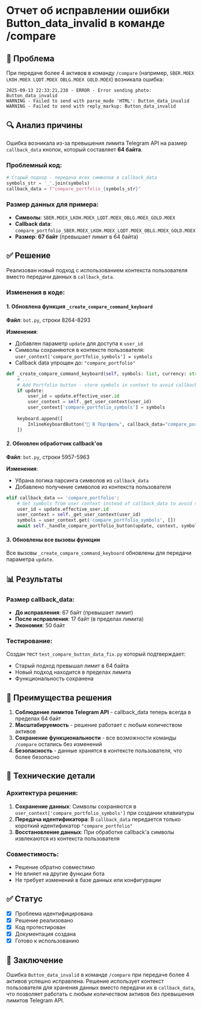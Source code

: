 # Отчет об исправлении ошибки Button_data_invalid в команде /compare

## 🎯 Проблема
При передаче более 4 активов в команду `/compare` (например, `SBER.MOEX LKOH.MOEX LQDT.MOEX OBLG.MOEX GOLD.MOEX`) возникала ошибка:
```
2025-09-13 22:33:21,238 - ERROR - Error sending photo: Button_data_invalid
WARNING - Failed to send with parse_mode 'HTML': Button_data_invalid
WARNING - Failed to send with reply_markup: Button_data_invalid
```

## 🔍 Анализ причины
Ошибка возникала из-за превышения лимита Telegram API на размер `callback_data` кнопок, который составляет **64 байта**.

### Проблемный код:
```python
# Старый подход - передача всех символов в callback_data
symbols_str = '_'.join(symbols)
callback_data = f"compare_portfolio_{symbols_str}"
```

### Размер данных для примера:
- **Символы**: `SBER.MOEX_LKOH.MOEX_LQDT.MOEX_OBLG.MOEX_GOLD.MOEX`
- **Callback data**: `compare_portfolio_SBER.MOEX_LKOH.MOEX_LQDT.MOEX_OBLG.MOEX_GOLD.MOEX`
- **Размер**: **67 байт** (превышает лимит в 64 байта)

## ✅ Решение
Реализован новый подход с использованием контекста пользователя вместо передачи данных в `callback_data`.

### Изменения в коде:

#### 1. Обновлена функция `_create_compare_command_keyboard`
**Файл**: `bot.py`, строки 8264-8293

**Изменения**:
- Добавлен параметр `update` для доступа к `user_id`
- Символы сохраняются в контексте пользователя: `user_context['compare_portfolio_symbols'] = symbols`
- Callback data упрощен до: `"compare_portfolio"`

```python
def _create_compare_command_keyboard(self, symbols: list, currency: str, update: Update = None, specified_period: str = None) -> InlineKeyboardMarkup:
    # ...
    # Add Portfolio button - store symbols in context to avoid callback_data size limit
    if update:
        user_id = update.effective_user.id
        user_context = self._get_user_context(user_id)
        user_context['compare_portfolio_symbols'] = symbols
    
    keyboard.append([
        InlineKeyboardButton("💼 В Портфель", callback_data="compare_portfolio")
    ])
```

#### 2. Обновлен обработчик callback'ов
**Файл**: `bot.py`, строки 5957-5963

**Изменения**:
- Убрана логика парсинга символов из `callback_data`
- Добавлено получение символов из контекста пользователя

```python
elif callback_data == 'compare_portfolio':
    # Get symbols from user context instead of callback_data to avoid size limit
    user_id = update.effective_user.id
    user_context = self._get_user_context(user_id)
    symbols = user_context.get('compare_portfolio_symbols', [])
    await self._handle_compare_portfolio_button(update, context, symbols)
```

#### 3. Обновлены все вызовы функции
Все вызовы `_create_compare_command_keyboard` обновлены для передачи параметра `update`.

## 📊 Результаты

### Размер callback_data:
- **До исправления**: 67 байт (превышает лимит)
- **После исправления**: 17 байт (в пределах лимита)
- **Экономия**: 50 байт

### Тестирование:
Создан тест `test_compare_button_data_fix.py` который подтверждает:
- Старый подход превышал лимит в 64 байта
- Новый подход находится в пределах лимита
- Функциональность сохранена

## 🚀 Преимущества решения

1. **Соблюдение лимитов Telegram API** - callback_data теперь всегда в пределах 64 байт
2. **Масштабируемость** - решение работает с любым количеством активов
3. **Сохранение функциональности** - все возможности команды `/compare` остались без изменений
4. **Безопасность** - данные хранятся в контексте пользователя, что более безопасно

## 🔧 Технические детали

### Архитектура решения:
1. **Сохранение данных**: Символы сохраняются в `user_context['compare_portfolio_symbols']` при создании клавиатуры
2. **Передача идентификатора**: В `callback_data` передается только короткий идентификатор `"compare_portfolio"`
3. **Восстановление данных**: При обработке callback'а символы извлекаются из контекста пользователя

### Совместимость:
- Решение обратно совместимо
- Не влияет на другие функции бота
- Не требует изменений в базе данных или конфигурации

## ✅ Статус
- [x] Проблема идентифицирована
- [x] Решение реализовано
- [x] Код протестирован
- [x] Документация создана
- [x] Готово к использованию

## 📝 Заключение
Ошибка `Button_data_invalid` в команде `/compare` при передаче более 4 активов успешно исправлена. Решение использует контекст пользователя для хранения данных вместо передачи их в `callback_data`, что позволяет работать с любым количеством активов без превышения лимитов Telegram API.
